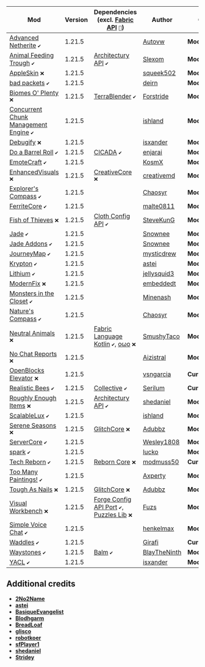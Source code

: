 | Mod | Version | Dependencies (excl. [Fabric API][url-fabric-api] `🔗`) | Author | CDN |
|-----|---------|--------------------------------------------------------|--------|-----|
| [Advanced Netherite][url-advanced-netherite] `✔️` | 1.21.5 | | [Autovw][url-Autovw] | __Modrinth__ |
| [Animal Feeding Trough][url-animal-feeding-trough] `✔️` | 1.21.5 | [Architectury API][url-architectury-api] `✔️` | [Slexom][url-slexom] | __Modrinth__ |
| [AppleSkin][url-appleskin] `❌` | 1.21.5 | | [squeek502][url-squeek502] | __Modrinth__ |
| [bad packets][url-bad-packets] `✔️` | 1.21.5 | | [deirn][url-deirn] | __Modrinth__ |
| [Biomes O' Plenty][url-biomes-o-plenty] `❌` | 1.21.5 | [TerraBlender][url-terrablender] `✔️` | [Forstride][url-Forstride] | __Modrinth__ |
| [Concurrent Chunk Management Engine][url-concurrent-chunk-management-engine] `✔️` | 1.21.5 | | [ishland][url-ishland] | __Modrinth__ |
| [Debugify][url-debugify] `❌` | 1.21.5 | | [isxander][url-isxander] | __Modrinth__ |
| [Do a Barrel Roll][url-do-a-barrel-roll] `✔️` | 1.21.5 | [CICADA][url-cicada] `✔️` | [enjarai][url-enjarai] | __Modrinth__ |
| [EmoteCraft][url-emotecraft] `✔️` | 1.21.5 | | [KosmX][url-kosmx] | __Modrinth__ |
| [EnhancedVisuals][url-enhancedvisuals] `❌` | 1.21.5 | [CreativeCore][url-creativecore] `❌` | [creativemd][url-creativemd] | __Modrinth__ |
| [Explorer's Compass][url-explorers-compass] `✔️` | 1.21.5 | | [Chaosyr][url-chaosyr] | __Modrinth__ |
| [FerriteCore][url-ferritecore] `✔️` | 1.21.5 | | [malte0811][url-malte0811] | __Modrinth__ |
| [Fish of Thieves][url-fish-of-thieves] `❌` | 1.21.5 | [Cloth Config API][url-cloth-config-api] `✔️` | [SteveKunG][url-stevekung] | __Modrinth__ |
| [Jade][url-jade] `✔️` | 1.21.5 | | [Snownee][url-snownee] | __Modrinth__ |
| [Jade Addons][url-jade-addons] `✔️` | 1.21.5 | | [Snownee][url-snownee] | __Modrinth__ |
| [JourneyMap][url-journeymap] `✔️` | 1.21.5 | | [mysticdrew][url-mysticdrew] | __Modrinth__ |
| [Krypton][url-krypton] `✔️` | 1.21.5 | | [astei][url-astei] | __Modrinth__ |
| [Lithium][url-lithium] `✔️` | 1.21.5 | | [jellysquid3][url-jellysquid3] | __Modrinth__ |
| [ModernFix][url-modernfix] `❌` | 1.21.5 | | [embeddedt][url-embeddedt] | __Modrinth__ |
| [Monsters in the Closet][url-monsters-in-the-closet] `✔️` | 1.21.5 | | [Minenash][url-minenash] | __Modrinth__ |
| [Nature's Compass][url-natures-compass] `✔️` | 1.21.5 | | [Chaosyr][url-chaosyr] | __Modrinth__ |
| [Neutral Animals][url-neutral-animals] `❌` | 1.21.5 | [Fabric Language Kotlin][url-fabric-language-kotlin] `✔️`, [oωo][url-owo-lib] `❌` | [SmushyTaco][url-smushytaco] | __Modrinth__ |
| [No Chat Reports][url-no-chat-reports] `❌` | 1.21.5 | | [Aizistral][url-aizistral] | __Modrinth__ |
| [OpenBlocks Elevator][url-openblocks-elevator] `❌` | 1.21.5 | | [vsngarcia][url-vsngarcia] | __CurseForge__ |
| [Realistic Bees][url-realistic-bees] `✔️` | 1.21.5 | [Collective][url-collective] `✔️` | [Serilum][url-serilum] | __CurseForge__ |
| [Roughly Enough Items][url-roughly-enough-items] `❌` | 1.21.5 | [Architectury API][url-architectury-api] `✔️` | [shedaniel][url-shedaniel] | __Modrinth__ |
| [ScalableLux][url-scalablelux] `✔️` | 1.21.5 | | [ishland][url-ishland] | __Modrinth__ |
| [Serene Seasons][url-serene-seasons] `❌` | 1.21.5 | [GlitchCore][url-glitchcore] `❌` | [Adubbz][url-adubbz] | __Modrinth__ |
| [ServerCore][url-servercore] `✔️` | 1.21.5 | | [Wesley1808][url-wesley1808] | __Modrinth__ |
| [spark][url-spark] `✔️` | 1.21.5 | | [lucko][url-lucko] | __Modrinth__ |
| [Tech Reborn][url-tech-reborn] `✔️` | 1.21.5 | [Reborn Core][url-reborn-core] `❌` | [modmuss50][url-modmuss50] | __CurseForge__ |
| [Too Many Paintings!][url-too-many-paintings] `✔️` | 1.21.5 | | [Axperty][url-axperty] | __Modrinth__ |
| [Tough As Nails][url-tough-as-nails] `❌` | 1.21.5 | [GlitchCore][url-glitchcore] `❌` | [Adubbz][url-adubbz] | __Modrinth__ |
| [Visual Workbench][url-visual-workbench] `❌` | 1.21.5 | [Forge Config API Port][url-forge-config-api-port] `✔️`, [Puzzles Lib][url-puzzles-lib] `❌` | [Fuzs][url-fuzs] | __Modrinth__ |
| [Simple Voice Chat][url-simple-voice-chat] `✔️` | 1.21.5 | | [henkelmax][url-henkelmax] | __Modrinth__ |
| [Waddles][url-waddles] `✔️` | 1.21.5 | | [Girafi][url-girafi] | __CurseForge__ |
| [Waystones][url-waystones] `✔️` | 1.21.5 | [Balm][url-balm] `✔️` | [BlayTheNinth][url-blaytheninth] | __Modrinth__ |
| [YACL][url-yacl] `✔️` | 1.21.5 | | [isxander][url-isxander] | __Modrinth__ |

## Additional credits
- [__2No2Name__][url-2no2name]
- [__astei__][url-astei]
- [__BasiqueEvangelist__][url-basiqueevangelist]
- [__Blodhgarm__][url-blodhgarm]
- [__BreadLoaf__][url-breadloaf]
- [__glisco__][url-glisco]
- [__robotkoer__][url-robotkoer]
- [__sfPlayer1__][url-sfplayer1]
- [__shedaniel__][url-shedaniel]
- [__Stridey__][url-stridey]

<!-- loaders -->
[url-fabric]: <https://maven.fabricmc.net/net/fabricmc/fabric-installer/1.0.1/fabric-installer-1.0.1.jar>
<!-- authors -->
[url-2no2name]: <https://modrinth.com/user/2No2Name>
[url-adubbz]: <https://modrinth.com/user/Adubbz>
[url-astei]: <https://modrinth.com/user/astei>
[url-autovw]: <https://modrinth.com/user/Autovw>
[url-aizistral]: <https://modrinth.com/user/Aizistral>
[url-axperty]: <https://modrinth.com/user/Axperty>
[url-basiqueevangelist]: <https://modrinth.com/user/BasiqueEvangelist>
[url-blaytheninth]: <https://modrinth.com/user/BlayTheNinth>
[url-blodhgarm]: <https://modrinth.com/user/Blodhgarm>
[url-breadloaf]: <https://modrinth.com/user/BreadLoaf>
[url-chaosyr]: <https://modrinth.com/user/Chaosyr>
[url-creativemd]: <https://modrinth.com/user/creativemd>
[url-deirn]: <https://modrinth.com/user/deirn>
[url-dima-dencep]: <https://modrinth.com/user/dima_dencep>
[url-duplexsystem]: <https://modrinth.com/user/duplexsystem>
[url-embeddedt]: <https://modrinth.com/user/embeddedt>
[url-enjarai]: <https://modrinth.com/user/enjarai>
[url-forstride]: <https://modrinth.com/user/Forstride>
[url-fuzs]: <https://modrinth.com/user/Fuzs>
[url-girafi]: <https://www.curseforge.com/members/girafi>
[url-glisco]: <https://modrinth.com/user/glisco>
[url-henkelmax]: <https://modrinth.com/user/henkelmax>
[url-ishland]: <https://modrinth.com/user/ishland>
[url-isxander]: <https://modrinth.com/user/isxander>
[url-jellysquid3]: <https://modrinth.com/user/jellysquid3>
[url-kosmx]: <https://modrinth.com/user/KosmX>
[url-lucko]: <https://modrinth.com/user/lucko>
[url-malte0811]: <https://modrinth.com/user/malte0811>
[url-minenash]: <https://modrinth.com/user/Minenash>
[url-modmuss50]: <https://modrinth.com/user/modmuss50>
[url-mysticdrew]: <https://modrinth.com/user/mysticdrew>
[url-robotkoer]: <https://modrinth.com/user/robotkoer>
[url-serilum]: <https://modrinth.com/user/Serilum>
[url-sfplayer1]: <https://modrinth.com/user/sfPlayer1>
[url-shedaniel]: <https://modrinth.com/user/shedaniel>
[url-slexom]: <https://modrinth.com/user/Slexom>
[url-smushytaco]: <https://modrinth.com/user/SmushyTaco>
[url-snownee]: <https://modrinth.com/user/Snownee>
[url-stevekung]: <https://modrinth.com/user/SteveKunG>
[url-stridey]: <https://modrinth.com/user/Stridey>
[url-squeek502]: <https://modrinth.com/user/squeek502>
[url-vsngarcia]: <https://www.curseforge.com/members/vsngarcia>
[url-wesley1808]: <https://www.curseforge.com/members/Wesley1808>
<!-- mods -->
[url-advanced-netherite]: <https://cdn.modrinth.com/data/CFX9ftUJ/versions/ktpNQJ54/advancednetherite-fabric-2.2.3-1.21.5.jar>
[url-animal-feeding-trough]: <https://cdn.modrinth.com/data/bRFWnJ87/versions/QaRs9tK6/animal_feeding_trough-1.1.4%2B1.21.5.jar>
[url-appleskin]: <https://cdn.modrinth.com/data/EsAfCjCV/versions/cHQjeYVS/appleskin-fabric-mc1.21.3-3.0.6.jar>
[url-architectury-api]: <https://cdn.modrinth.com/data/lhGA9TYQ/versions/8qVhRqMz/architectury-16.0.3-fabric.jar>
[url-bad-packets]: <https://cdn.modrinth.com/data/ftdbN0KK/versions/hjhT2sMz/badpackets-fabric-0.8.2.jar>
[url-balm]: <https://cdn.modrinth.com/data/MBAkmtvl/versions/JwhBL8Nb/balm-fabric-1.21.5-21.5.8.jar>
[url-biomes-o-plenty]: <https://cdn.modrinth.com/data/HXF82T3G/versions/fnWSrWtY/BiomesOPlenty-fabric-1.21.4-21.4.0.22.jar>
[url-cicada]: <https://cdn.modrinth.com/data/IwCkru1D/versions/PgAWAiwk/cicada-lib-0.11.9%2B1.21.5-and-above.jar>
[url-cloth-config-api]: <https://cdn.modrinth.com/data/9s6osm5g/versions/qA00xo1O/cloth-config-18.0.145-fabric.jar>
[url-collective]: <https://cdn.modrinth.com/data/e0M1UDsY/versions/i0vDgxqx/collective-1.21.5-7.99.jar>
[url-concurrent-chunk-management-engine]: <https://cdn.modrinth.com/data/VSNURh3q/versions/stzC1jlZ/c2me-fabric-mc1.21.5-0.3.2%2Balpha.0.66.jar>
[url-creativecore]: <https://cdn.modrinth.com/data/OsZiaDHq/versions/ixu9AXyq/CreativeCore_FABRIC_v2.12.35_mc1.21.4.jar>
[url-debugify]: <https://cdn.modrinth.com/data/QwxR6Gcd/versions/yjpSgPEw/Debugify-1.21.4%2B1.1.jar>
[url-do-a-barrel-roll]: <https://cdn.modrinth.com/data/6FtRfnLg/versions/V0e6gDT5/do_a_barrel_roll-fabric-3.8.1%2B1.21.5.jar>
[url-emotecraft]: <https://cdn.modrinth.com/data/pZ2wrerK/versions/fqyj29ZM/emotecraft-fabric-for-MC1.21.5-rc1-2.6.0-a.build.87.jar>
[url-enhancedvisuals]: <https://cdn.modrinth.com/data/KjL0jE2w/versions/2HAAAG2J/EnhancedVisuals_FABRIC_v1.8.17_mc1.21.4.jar>
[url-explorers-compass]: <https://cdn.modrinth.com/data/RV1qfVQ8/versions/UOwcEqa6/ExplorersCompass-1.21.5-2.2.6-fabric.jar>
[url-fabric-api]: <https://cdn.modrinth.com/data/P7dR8mSH/versions/rYSz5dRU/fabric-api-0.119.6%2B1.21.5.jar>
[url-fabric-language-kotlin]: <https://cdn.modrinth.com/data/Ha28R6CL/versions/E4WyjCxJ/fabric-language-kotlin-1.13.2%2Bkotlin.2.1.20.jar>
[url-ferritecore]: <https://cdn.modrinth.com/data/uXXizFIs/versions/CtMpt7Jr/ferritecore-8.0.0-fabric.jar>
[url-fish-of-thieves]: <https://cdn.modrinth.com/data/BzOTnuqM/versions/L7kKDJaE/fish_of_thieves-mc1.21.4-v4.0.3-fabric.jar>
[url-forge-config-api-port]: <https://cdn.modrinth.com/data/ohNO6lps/versions/mlQdrgSO/ForgeConfigAPIPort-v21.5.1-1.21.5-Fabric.jar>
[url-glitchcore]: <https://cdn.modrinth.com/data/s3dmwKy5/versions/gBxcKjMS/GlitchCore-fabric-1.21.4-2.3.0.4.jar>
[url-jade]: <https://cdn.modrinth.com/data/nvQzSEkH/versions/OD4lLSAh/Jade-1.21.5-Fabric-18.0.1.jar>
[url-jade-addons]: <https://cdn.modrinth.com/data/fThnVRli/versions/xtWiiv5X/JadeAddons-1.21.1-Fabric-6.0.3.jar>
[url-journeymap]: <https://cdn.modrinth.com/data/lfHFW1mp/versions/SqO7bu9L/journeymap-fabric-1.21.5-6.0.0-beta.43.jar>
[url-krypton]: <https://cdn.modrinth.com/data/fQEb0iXm/versions/neW85eWt/krypton-0.2.9.jar>
[url-lithium]: <https://cdn.modrinth.com/data/gvQqBUqZ/versions/nhc57Td2/lithium-fabric-0.16.0%2Bmc1.21.5.jar>
[url-modernfix]: <https://cdn.modrinth.com/data/nmDcB62a/versions/ZGxQddYr/modernfix-fabric-5.20.3%2Bmc1.21.4.jar>
[url-monsters-in-the-closet]: <https://cdn.modrinth.com/data/GMA8jFBD/versions/57WSUc6t/monsters-in-the-closet-1.0.3%2B1.21.2.jar>
[url-natures-compass]: <https://cdn.modrinth.com/data/fPetb5Kh/versions/FtXoG4cB/NaturesCompass-1.21.5-2.2.8-fabric.jar>
[url-neutral-animals]: <https://cdn.modrinth.com/data/w1AXlLHd/versions/Uzy8fWaG/neutral-animals-1.2.10.jar>
[url-no-chat-reports]: <https://cdn.modrinth.com/data/qQyHxfxd/versions/9xt05630/NoChatReports-FABRIC-1.21.4-v2.11.0.jar>
[url-openblocks-elevator]: <https://www.curseforge.com/minecraft/mc-mods/openblocks-elevator/download/5990832>
[url-owo-lib]: <https://cdn.modrinth.com/data/ccKDOlHs/versions/kNCPPFb2/owo-lib-0.12.20%2B1.21.4.jar>
[url-puzzles-lib]: <https://cdn.modrinth.com/data/QAGBst4M/versions/MITyEk30/PuzzlesLib-v21.4.13-1.21.4-Fabric.jar>
[url-reborn-core]: <https://www.curseforge.com/minecraft/mc-mods/reborncore/download/6136161>
[url-realistic-bees]: <https://cdn.modrinth.com/data/tG6HkcWx/versions/GVwEXbqy/realisticbees-1.21.5-4.1.jar>
[url-roughly-enough-items]: <https://cdn.modrinth.com/data/nfn13YXA/versions/EJdFrEjD/RoughlyEnoughItems-18.0.800-fabric.jar>
[url-scalablelux]: <https://cdn.modrinth.com/data/Ps1zyz6x/versions/UueJNiJn/ScalableLux-0.1.3%2Bbeta.1%2Bfabric.4039a8d-all.jar>
[url-serene-seasons]: <https://cdn.modrinth.com/data/e0bNACJD/versions/qanVNGyt/SereneSeasons-fabric-1.21.4-10.4.0.6.jar>
[url-servercore]: <https://cdn.modrinth.com/data/4WWQxlQP/versions/whVgWjOT/servercore-fabric-1.5.9%2B1.21.5.jar>
[url-spark]: <https://cdn.modrinth.com/data/l6YH9Als/versions/NURCAL12/spark-1.10.128-fabric.jar>
[url-tech-reborn]: <https://www.curseforge.com/minecraft/mc-mods/techreborn/download/6347878>
[url-terrablender]: <https://cdn.modrinth.com/data/kkmrDlKT/versions/Gj73DHgF/TerraBlender-fabric-1.21.5-5.0.0.0.jar>
[url-too-many-paintings]: <https://cdn.modrinth.com/data/T8Fpxcl7/versions/cVYSDB2y/toomanypaintings-24.11.29-1.21.3-fabric.jar>
[url-tough-as-nails]: <https://cdn.modrinth.com/data/ge1sOdFH/versions/Ut7LTr3M/ToughAsNails-fabric-1.21.4-10.4.0.3.jar>
[url-simple-voice-chat]: <https://cdn.modrinth.com/data/9eGKb6K1/versions/8NDcr1mc/voicechat-fabric-1.21.5-2.5.28.jar>
[url-visual-workbench]: <https://cdn.modrinth.com/data/kfqD1JRw/versions/eEmPD3gO/VisualWorkbench-v21.4.1-1.21.4-Fabric.jar>
[url-waddles]: <https://www.curseforge.com/minecraft/mc-mods/waddles/download/6353427>
[url-waystones]: <https://cdn.modrinth.com/data/LOpKHB2A/versions/ca46XnXg/waystones-fabric-1.21.5-21.5.1.jar>
[url-yacl]: <https://cdn.modrinth.com/data/1eAoo2KR/versions/5yBEzonb/yet_another_config_lib_v3-3.6.6%2B1.21.5-fabric.jar>
